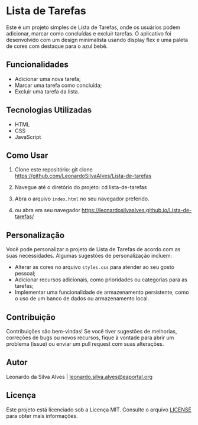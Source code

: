 # Lista de Tarefas

Este é um projeto simples de Lista de Tarefas, onde os usuários podem adicionar, marcar como concluídas e excluir tarefas. O aplicativo foi desenvolvido com um design minimalista usando display flex e uma paleta de cores com destaque para o azul bebê.

## Funcionalidades

- Adicionar uma nova tarefa;
- Marcar uma tarefa como concluída;
- Excluir uma tarefa da lista.

## Tecnologias Utilizadas

- HTML
- CSS
- JavaScript

## Como Usar

1. Clone este repositório: git clone https://github.com/LeonardoSilvaAlves/Lista-de-tarefas
2. Navegue até o diretório do projeto: cd lista-de-tarefas

3. Abra o arquivo `index.html` no seu navegador preferido.
4. ou abra em seu navegador https://leonardosilvaalves.github.io/Lista-de-tarefas/

## Personalização

Você pode personalizar o projeto de Lista de Tarefas de acordo com as suas necessidades. Algumas sugestões de personalização incluem:

- Alterar as cores no arquivo `styles.css` para atender ao seu gosto pessoal;
- Adicionar recursos adicionais, como prioridades ou categorias para as tarefas;
- Implementar uma funcionalidade de armazenamento persistente, como o uso de um banco de dados ou armazenamento local.

## Contribuição

Contribuições são bem-vindas! Se você tiver sugestões de melhorias, correções de bugs ou novos recursos, fique à vontade para abrir um problema (issue) ou enviar um pull request com suas alterações.

## Autor

Leonardo da Silva Alves | leonardo.silva.alves@eaportal.org

## Licença

Este projeto está licenciado sob a Licença MIT. Consulte o arquivo [LICENSE](LICENSE) para obter mais informações.

